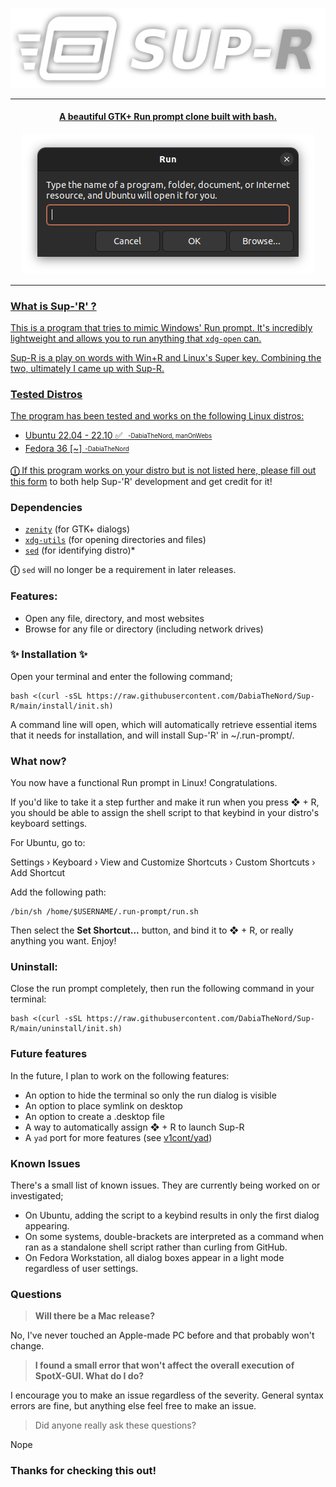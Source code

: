 
<p align="center">
<a href="https://github.com/DabiaTheNord/Sup-R"><img src="https://raw.githubusercontent.com/DabiaTheNord/Sup-R/main/git/images/suprlogo.png"/>
</p>

***
<center>
<h4 align="center">A beautiful GTK+ Run prompt clone built with bash.</h4>
</center>
<p align="center">
<a href="https://github.com/DabiaTheNord/Sup-R"><img src="https://raw.githubusercontent.com/DabiaTheNord/Sup-R/main/git/images/preview.png"/>
</p>

---

### What is Sup-'R' ?

This is a program that tries to mimic Windows' Run prompt. It's incredibly lightweight and allows you to run anything that `xdg-open` can.

Sup-R is a play on words with Win+R and Linux's Super key. Combining the two, ultimately I came up with Sup-R.

### Tested Distros

The program has been tested and works on the following Linux distros:
- Ubuntu 22.04 - 22.10 ✅ <sub><sup> -DabiaTheNord, manOnWebs<sup></sub>
- Fedora 36 [~]<sub><sup> -DabiaTheNord<sup></sub>

**ⓘ** If this program works on your distro but is not listed here, please fill out [this form](https://forms.gle/DeWfkc6V1LKjFmVY6) to both help Sup-'R' development and get credit for it!

### Dependencies

- <a href="https://howtoinstall.co/en/zenity" title="Tip: run 'sudo apt install zenity' to install.">`zenity`</a> (for GTK+ dialogs)
- <a href="https://howtoinstall.co/en/xdg-utils" title="Tip: run 'sudo apt install xdg-utils' to install.">`xdg-utils`</a> (for opening directories and files)
- <a href="https://howtoinstall.co/en/sed" title="Tip: run 'sudo apt install sed' to install.">`sed`</a> (for identifying distro)*

**ⓘ** `sed` will no longer be a requirement in later releases.

### Features:

- Open any file, directory, and most websites
- Browse for any file or directory (including network drives)

### ✨ **Installation** ✨

Open your terminal and enter the following command;
```
bash <(curl -sSL https://raw.githubusercontent.com/DabiaTheNord/Sup-R/main/install/init.sh)
```
A command line will open, which will automatically retrieve essential items that it needs for installation, and will install Sup-'R' in ~/.run-prompt/.

### What now?

You now have a functional Run prompt in Linux! Congratulations.

If you'd like to take it a step further and make it run when you press ❖ + R, you should be able to assign the shell script to that keybind in your distro's keyboard settings.

For Ubuntu, go to:

Settings › Keyboard › View and Customize Shortcuts › Custom Shortcuts › Add Shortcut

Add the following path:
```
/bin/sh /home/$USERNAME/.run-prompt/run.sh
```
Then select the **Set Shortcut...** button, and bind it to ❖ + R, or really anything you want. Enjoy!

### Uninstall:

Close the run prompt completely, then run the following command in your terminal:
```
bash <(curl -sSL https://raw.githubusercontent.com/DabiaTheNord/Sup-R/main/uninstall/init.sh)
```

### Future features
In the future, I plan to work on the following features:

- An option to hide the terminal so only the run dialog is visible
- An option to place symlink on desktop
- An option to create a .desktop file
- A way to automatically assign ❖ + R to launch Sup-R
- A `yad` port for more features (see [v1cont/yad](https://github.com/v1cont/yad))

### Known Issues
There's a small list of known issues. They are currently being worked on or investigated;

- On Ubuntu, adding the script to a keybind results in only the first dialog appearing.
- On some systems, double-brackets are interpreted as a command when ran as a standalone shell script rather than curling from GitHub.
- On Fedora Workstation, all dialog boxes appear in a light mode regardless of user settings.

### Questions

> **Will there be a Mac release?**

No, I've never touched an Apple-made PC before and that probably won't change.

> **I found a small error that won't affect the overall execution of SpotX-GUI. What do I do?**

I encourage you to make an issue regardless of the severity. General syntax errors are fine, but anything else feel free to make an issue.

> Did anyone really ask these questions?

Nope

### Thanks for checking this out!
